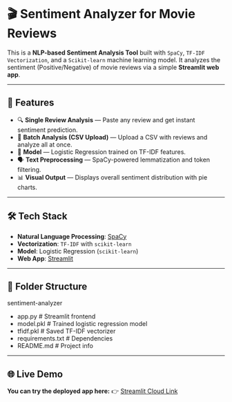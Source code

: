 # 🎬 Sentiment Analyzer for Movie Reviews

This is a **NLP-based Sentiment Analysis Tool** built with `SpaCy`, `TF-IDF Vectorization`, and a `Scikit-learn` machine learning model. It analyzes the sentiment (Positive/Negative) of movie reviews via a simple **Streamlit web app**.

---

## 🚀 Features

- 🔍 **Single Review Analysis** — Paste any review and get instant sentiment prediction.
- 📁 **Batch Analysis (CSV Upload)** — Upload a CSV with reviews and analyze all at once.
- 🧠 **Model** — Logistic Regression trained on TF-IDF features.
- 🗣️ **Text Preprocessing** — SpaCy-powered lemmatization and token filtering.
- 📊 **Visual Output** — Displays overall sentiment distribution with pie charts.

---

## 🛠 Tech Stack

- **Natural Language Processing**: [SpaCy](https://spacy.io/)
- **Vectorization**: `TF-IDF` with `scikit-learn`
- **Model**: Logistic Regression (`scikit-learn`)
- **Web App**: [Streamlit](https://sentiment-analyzer--tool-for-movie-reviews.streamlit.app)

---

## 📂 Folder Structure
sentiment-analyzer
 - app.py # Streamlit frontend
 - model.pkl # Trained logistic regression model
 - tfidf.pkl # Saved TF-IDF vectorizer
 - requirements.txt # Dependencies
 - README.md # Project info

---

## 🌐 Live Demo
**You can try the deployed app here:**
👉 [Streamlit Cloud Link](https://sentiment-analyzer--tool-for-movie-reviews.streamlit.app)

